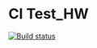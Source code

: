 # CI Test_HW
[![Build status](https://ci.appveyor.com/api/projects/status/irmimkp0s8j4imur?svg=true)](https://ci.appveyor.com/project/Roman13rus/hw-test)